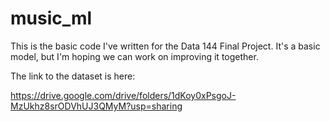 # music_ml

This is the basic code I've written for the Data 144 Final Project. It's a basic model, but I'm hoping we can work on improving it together.

The link to the dataset is here:

https://drive.google.com/drive/folders/1dKoy0xPsgoJ-MzUkhz8srODVhUJ3QMyM?usp=sharing
